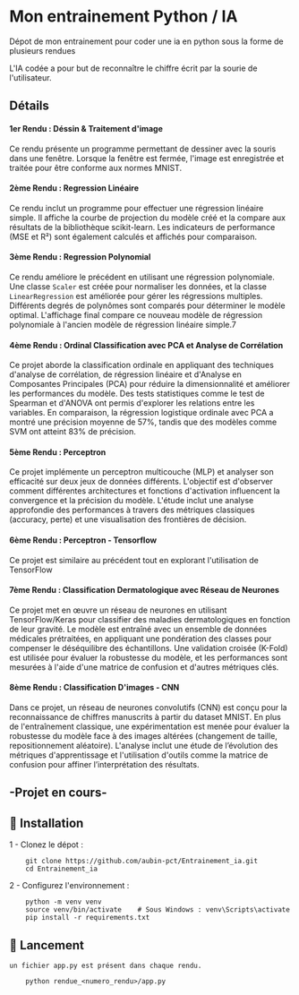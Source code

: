 # **Mon entrainement Python / IA**

Dépot de mon entrainement pour coder une ia en python sous la forme de plusieurs rendues

L'IA codée a pour but de reconnaître le chiffre écrit par la sourie de l'utilisateur.

## Détails

#### 1er Rendu : Déssin & Traitement d'image

Ce rendu présente un programme permettant de dessiner avec la souris dans une fenêtre.
Lorsque la fenêtre est fermée, l'image est enregistrée et traitée pour être conforme aux normes MNIST.

#### 2ème Rendu : Regression Linéaire

Ce rendu inclut un programme pour effectuer une régression linéaire simple.
Il affiche la courbe de projection du modèle créé et la compare aux résultats de la bibliothèque scikit-learn.
Les indicateurs de performance (MSE et R²) sont également calculés et affichés pour comparaison.

#### 3ème Rendu : Regression Polynomial

Ce rendu améliore le précédent en utilisant une régression polynomiale.
Une classe `Scaler` est créée pour normaliser les données, et la classe `LinearRegression` est améliorée pour gérer les régressions multiples.
Différents degrés de polynômes sont comparés pour déterminer le modèle optimal.
L'affichage final compare ce nouveau modèle de régression polynomiale à l'ancien modèle de régression linéaire simple.7

#### 4ème Rendu : Ordinal Classification avec PCA et Analyse de Corrélation

Ce projet aborde la classification ordinale en appliquant des techniques d'analyse de corrélation, de régression linéaire et d'Analyse en Composantes Principales (PCA) pour réduire la dimensionnalité et améliorer les performances du modèle. Des tests statistiques comme le test de Spearman et d'ANOVA ont permis d'explorer les relations entre les variables. En comparaison, la régression logistique ordinale avec PCA a montré une précision moyenne de 57%, tandis que des modèles comme SVM ont atteint 83% de précision.

#### 5ème Rendu : Perceptron

Ce projet implémente un perceptron multicouche (MLP) et analyser son efficacité sur deux jeux de données différents. L'objectif est d'observer comment différentes architectures et fonctions d'activation influencent la convergence et la précision du modèle. L'étude inclut une analyse approfondie des performances à travers des métriques classiques (accuracy, perte) et une visualisation des frontières de décision.

#### 6ème Rendu : Perceptron - Tensorflow

Ce projet est similaire au précédent tout en explorant l'utilisation de TensorFlow

#### 7ème Rendu : Classification Dermatologique avec Réseau de Neurones

Ce projet met en œuvre un réseau de neurones en utilisant TensorFlow/Keras pour classifier des maladies dermatologiques en fonction de leur gravité. Le modèle est entraîné avec un ensemble de données médicales prétraitées, en appliquant une pondération des classes pour compenser le déséquilibre des échantillons. Une validation croisée (K-Fold) est utilisée pour évaluer la robustesse du modèle, et les performances sont mesurées à l'aide d'une matrice de confusion et d'autres métriques clés.

#### 8ème Rendu : Classification D'images - CNN

Dans ce projet, un réseau de neurones convolutifs (CNN) est conçu pour la reconnaissance de chiffres manuscrits à partir du dataset MNIST. En plus de l'entraînement classique, une expérimentation est menée pour évaluer la robustesse du modèle face à des images altérées (changement de taille, repositionnement aléatoire). L'analyse inclut une étude de l’évolution des métriques d'apprentissage et l'utilisation d'outils comme la matrice de confusion pour affiner l’interprétation des résultats.

## -Projet en cours-

## 📝 Installation

  1 - Clonez le dépot :

```
	git clone https://github.com/aubin-pct/Entrainement_ia.git
	cd Entrainement_ia
```

  2 - Configurez l'environnement :

```
	python -m venv venv
	source venv/bin/activate    # Sous Windows : venv\Scripts\activate
	pip install -r requirements.txt
```

## 🚀 Lancement

    un fichier app.py est présent dans chaque rendu.

```
	python rendue_<numero_rendu>/app.py
```
